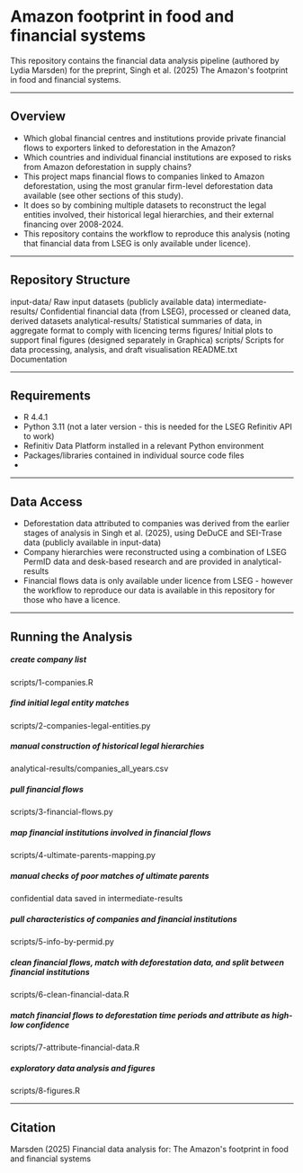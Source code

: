 # Amazon footprint in food and financial systems

This repository contains the financial data analysis pipeline (authored by Lydia Marsden) for the preprint, Singh et al. (2025) The Amazon's footprint in food and financial systems.

------------------------------------------------------------
## Overview
- Which global financial centres and institutions provide private financial flows to exporters linked to deforestation in the Amazon?
- Which countries and individual financial institutions are exposed to risks from Amazon deforestation in supply chains?
- This project maps financial flows to companies linked to Amazon deforestation, using the most granular firm-level deforestation data available (see other sections of this study).
- It does so by combining multiple datasets to reconstruct the legal entities involved, their historical legal hierarchies, and their external financing over 2008-2024.
- This repository contains the workflow to reproduce this analysis (noting that financial data from LSEG is only available under licence).

------------------------------------------------------------
## Repository Structure

input-data/            Raw input datasets (publicly available data)
intermediate-results/  Confidential financial data (from LSEG), processed or cleaned data, derived datasets
analytical-results/    Statistical summaries of data, in aggregate format to comply with licencing terms
figures/               Initial plots to support final figures (designed separately in Graphica)
scripts/               Scripts for data processing, analysis, and draft visualisation
README.txt             Documentation

------------------------------------------------------------
## Requirements
- R 4.4.1
- Python 3.11 (not a later version - this is needed for the LSEG Refinitiv API to work)
- Refinitiv Data Platform installed in a relevant Python environment
- Packages/libraries contained in individual source code files
- 
------------------------------------------------------------
## Data Access
- Deforestation data attributed to companies was derived from the earlier stages of analysis in Singh et al. (2025), using DeDuCE and SEI-Trase data (publicly available in input-data)
- Company hierarchies were reconstructed using a combination of LSEG PermID data and desk-based research and are provided in analytical-results
- Financial flows data is only available under licence from LSEG - however the workflow to reproduce our data is available in this repository for those who have a licence.

------------------------------------------------------------
## Running the Analysis

##### create company list
scripts/1-companies.R

##### find initial legal entity matches
scripts/2-companies-legal-entities.py

##### manual construction of historical legal hierarchies
analytical-results/companies_all_years.csv

##### pull financial flows
scripts/3-financial-flows.py

##### map financial institutions involved in financial flows
scripts/4-ultimate-parents-mapping.py

##### manual checks of poor matches of ultimate parents
confidential data saved in intermediate-results

##### pull characteristics of companies and financial institutions
scripts/5-info-by-permid.py

##### clean financial flows, match with deforestation data, and split between financial institutions
scripts/6-clean-financial-data.R

##### match financial flows to deforestation time periods and attribute as high-low confidence
scripts/7-attribute-financial-data.R

##### exploratory data analysis and figures
scripts/8-figures.R

------------------------------------------------------------
## Citation
Marsden (2025) Financial data analysis for: The Amazon's footprint in food and financial systems

